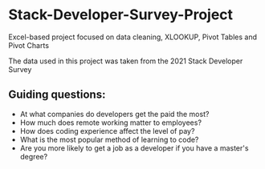# Stack-Developer-Survey-Project
Excel-based project focused on data cleaning, XLOOKUP, Pivot Tables and Pivot Charts

The data used in this project was taken from the 2021 Stack Developer Survey

## Guiding questions:

* At what companies do developers get the paid the most?
* How much does remote working matter to employees?
* How does coding experience affect the level of pay?
* What is the most popular method of learning to code?
* Are you more likely to get a job as a developer if you have a master's degree?

